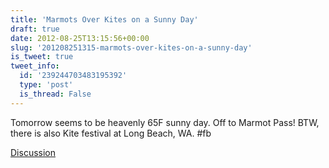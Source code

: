 ```yaml
---
title: 'Marmots Over Kites on a Sunny Day'
draft: true
date: 2012-08-25T13:15:56+00:00
slug: '201208251315-marmots-over-kites-on-a-sunny-day'
is_tweet: true
tweet_info:
  id: '239244703483195392'
  type: 'post'
  is_thread: False
---
```




Tomorrow seems to be heavenly 65F sunny day. Off to Marmot Pass! BTW, there is also Kite festival at Long Beach, WA. #fb

[Discussion](https://x.com/sytelus/status/239244703483195392)
